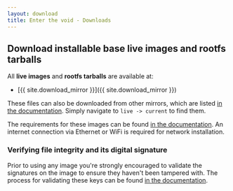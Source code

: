 ```yaml
---
layout: download
title: Enter the void - Downloads
---
```

## Download installable base live images and rootfs tarballs

All **live images** and **rootfs tarballs** are available at:

- [{{ site.download_mirror }}]({{ site.download_mirror }})

These files can also be downloaded from other mirrors, which are listed [in the documentation](https://docs.voidlinux.org/xbps/repositories/mirrors/index.html).
Simply navigate to `live -> current` to find them.

The requirements for these images can be found [in the documentation](https://docs.voidlinux.org/installation/index.html#base-system-requirements).
An internet connection via Ethernet or WiFi is required for network installation.

### Verifying file integrity and its digital signature

Prior to using any image you're strongly encouraged to validate the
signatures on the image to ensure they haven't been tampered with.
The process for validating these keys can be found [in the
documentation](https://docs.voidlinux.org/installation/index.html#downloading-installation-media).
